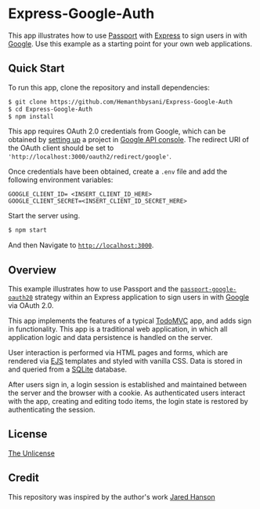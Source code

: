 # Express-Google-Auth

This app illustrates how to use [Passport](https://www.passportjs.org/) with
[Express](https://expressjs.com/) to sign users in with [Google](https://www.google.com/).
Use this example as a starting point for your own web applications.

## Quick Start

To run this app, clone the repository and install dependencies:

```bash
$ git clone https://github.com/Hemanthbysani/Express-Google-Auth
$ cd Express-Google-Auth
$ npm install
```

This app requires OAuth 2.0 credentials from Google, which can be obtained by
[setting up](https://developers.google.com/identity/protocols/oauth2/openid-connect#appsetup)
a project in [Google API console](https://console.developers.google.com/apis/).
The redirect URI of the OAuth client should be set to `'http://localhost:3000/oauth2/redirect/google'`.

Once credentials have been obtained, create a `.env` file and add the following
environment variables:

```
GOOGLE_CLIENT_ID= <INSERT_CLIENT_ID_HERE>
GOOGLE_CLIENT_SECRET=<INSERT_CLIENT_ID_SECRET_HERE>
```

Start the server using.

```bash
$ npm start
```
And then
Navigate to [`http://localhost:3000`](http://localhost:3000).

## Overview

This example illustrates how to use Passport and the [`passport-google-oauth20`](https://www.passportjs.org/packages/passport-google-oauth20/)
strategy within an Express application to sign users in with [Google](https://www.google.com)
via OAuth 2.0.

This app implements the features of a typical [TodoMVC](https://todomvc.com/)
app, and adds sign in functionality.  This app is a traditional web application,
in which all application logic and data persistence is handled on the server.

User interaction is performed via HTML pages and forms, which are rendered via
[EJS](https://ejs.co/) templates and styled with vanilla CSS.  Data is stored in
and queried from a [SQLite](https://www.sqlite.org/) database.

After users sign in, a login session is established and maintained between the
server and the browser with a cookie.  As authenticated users interact with the
app, creating and editing todo items, the login state is restored by
authenticating the session.

## License

[The Unlicense](https://opensource.org/licenses/unlicense)

## Credit

This repository was inspired by the author's work [Jared Hanson](https://www.jaredhanson.me/)